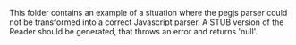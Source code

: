 This folder contains an example of a situation where the pegjs parser 
could not be transformed into a correct Javascript parser. A STUB version of the 
Reader should be generated, that throws an error and returns 'null'.
